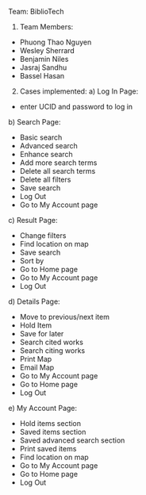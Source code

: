 Team: BiblioTech

1. Team Members:
- Phuong Thao Nguyen
- Wesley Sherrard
- Benjamin Niles
- Jasraj Sandhu
- Bassel Hasan

2. Cases implemented:
a) Log In Page:
- enter UCID and password to log in

b) Search Page:
- Basic search
- Advanced search
- Enhance search
- Add more search terms
- Delete all search terms
- Delete all filters
- Save search
- Log Out
- Go to My Account page

c) Result Page:
- Change filters
- Find location on map
- Save search
- Sort by
- Go to Home page
- Go to My Account page
- Log Out

d) Details Page:
- Move to previous/next item
- Hold Item
- Save for later
- Search cited works
- Search citing works
- Print Map
- Email Map
- Go to My Account page
- Go to Home page
- Log Out

e) My Account Page:
- Hold items section
- Saved items section
- Saved advanced search section
- Print saved items
- Find location on map
- Go to My Account page
- Go to Home page
- Log Out
